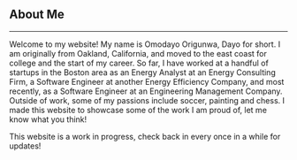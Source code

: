 ## About Me
---

Welcome to my website! My name is Omodayo Origunwa, Dayo for short. I am originally from Oakland, California, and moved to the east coast for college and the start of my career. So far, I have worked at a handful of startups in the Boston area as an Energy Analyst at an Energy Consulting Firm, a Software Engineer at another Energy Efficiency Company, and most recently, as a Software Engineer at an Engineering Management Company. Outside of work, some of my passions include soccer, painting and chess. I made this website to showcase some of the work I am proud of, let me know what you think!

This website is a work in progress, check back in every once in a while for updates!